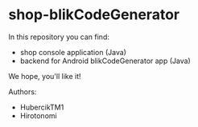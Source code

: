 # shop-blikCodeGenerator
In this repository you can find:
- shop console application (Java)
- backend for Android blikCodeGenerator app (Java)

We hope, you'll like it!

Authors:
- HubercikTM1
- Hirotonomi
